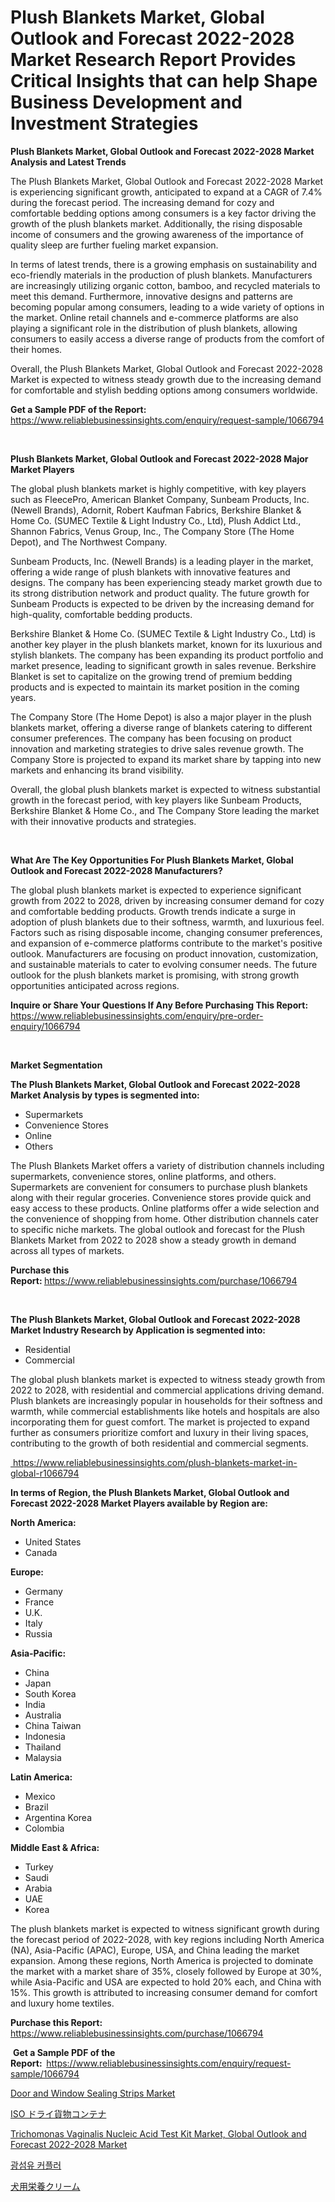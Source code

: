 <p><h1>Plush Blankets Market, Global Outlook and Forecast 2022-2028 Market Research Report Provides Critical Insights that can help Shape Business Development and Investment Strategies</h1></p><p><strong>Plush Blankets Market, Global Outlook and Forecast 2022-2028 Market Analysis and Latest Trends</strong></p>
<p><p>The Plush Blankets Market, Global Outlook and Forecast 2022-2028 Market is experiencing significant growth, anticipated to expand at a CAGR of 7.4% during the forecast period. The increasing demand for cozy and comfortable bedding options among consumers is a key factor driving the growth of the plush blankets market. Additionally, the rising disposable income of consumers and the growing awareness of the importance of quality sleep are further fueling market expansion.</p><p>In terms of latest trends, there is a growing emphasis on sustainability and eco-friendly materials in the production of plush blankets. Manufacturers are increasingly utilizing organic cotton, bamboo, and recycled materials to meet this demand. Furthermore, innovative designs and patterns are becoming popular among consumers, leading to a wide variety of options in the market. Online retail channels and e-commerce platforms are also playing a significant role in the distribution of plush blankets, allowing consumers to easily access a diverse range of products from the comfort of their homes.</p><p>Overall, the Plush Blankets Market, Global Outlook and Forecast 2022-2028 Market is expected to witness steady growth due to the increasing demand for comfortable and stylish bedding options among consumers worldwide.</p></p>
<p><strong>Get a Sample PDF of the Report:&nbsp;</strong> <a href="https://www.reliablebusinessinsights.com/enquiry/request-sample/1066794">https://www.reliablebusinessinsights.com/enquiry/request-sample/1066794</a></p>
<p>&nbsp;</p>
<p><strong>Plush Blankets Market, Global Outlook and Forecast 2022-2028 Major Market Players</strong></p>
<p><p>The global plush blankets market is highly competitive, with key players such as FleecePro, American Blanket Company, Sunbeam Products, Inc. (Newell Brands), Adornit, Robert Kaufman Fabrics, Berkshire Blanket & Home Co. (SUMEC Textile & Light Industry Co., Ltd), Plush Addict Ltd., Shannon Fabrics, Venus Group, Inc., The Company Store (The Home Depot), and The Northwest Company. </p><p>Sunbeam Products, Inc. (Newell Brands) is a leading player in the market, offering a wide range of plush blankets with innovative features and designs. The company has been experiencing steady market growth due to its strong distribution network and product quality. The future growth for Sunbeam Products is expected to be driven by the increasing demand for high-quality, comfortable bedding products.</p><p>Berkshire Blanket & Home Co. (SUMEC Textile & Light Industry Co., Ltd) is another key player in the plush blankets market, known for its luxurious and stylish blankets. The company has been expanding its product portfolio and market presence, leading to significant growth in sales revenue. Berkshire Blanket is set to capitalize on the growing trend of premium bedding products and is expected to maintain its market position in the coming years.</p><p>The Company Store (The Home Depot) is also a major player in the plush blankets market, offering a diverse range of blankets catering to different consumer preferences. The company has been focusing on product innovation and marketing strategies to drive sales revenue growth. The Company Store is projected to expand its market share by tapping into new markets and enhancing its brand visibility.</p><p>Overall, the global plush blankets market is expected to witness substantial growth in the forecast period, with key players like Sunbeam Products, Berkshire Blanket & Home Co., and The Company Store leading the market with their innovative products and strategies.</p></p>
<p>&nbsp;</p>
<p><strong>What Are The Key Opportunities For Plush Blankets Market, Global Outlook and Forecast 2022-2028 Manufacturers?</strong></p>
<p><p>The global plush blankets market is expected to experience significant growth from 2022 to 2028, driven by increasing consumer demand for cozy and comfortable bedding products. Growth trends indicate a surge in adoption of plush blankets due to their softness, warmth, and luxurious feel. Factors such as rising disposable income, changing consumer preferences, and expansion of e-commerce platforms contribute to the market's positive outlook. Manufacturers are focusing on product innovation, customization, and sustainable materials to cater to evolving consumer needs. The future outlook for the plush blankets market is promising, with strong growth opportunities anticipated across regions.</p></p>
<p><strong>Inquire or Share Your Questions If Any Before Purchasing This Report:</strong> <a href="https://www.reliablebusinessinsights.com/enquiry/pre-order-enquiry/1066794">https://www.reliablebusinessinsights.com/enquiry/pre-order-enquiry/1066794</a></p>
<p>&nbsp;</p>
<p><strong>Market Segmentation</strong></p>
<p><strong>The Plush Blankets Market, Global Outlook and Forecast 2022-2028 Market Analysis by types is segmented into:</strong></p>
<p><ul><li>Supermarkets</li><li>Convenience Stores</li><li>Online</li><li>Others</li></ul></p>
<p><p>The Plush Blankets Market offers a variety of distribution channels including supermarkets, convenience stores, online platforms, and others. Supermarkets are convenient for consumers to purchase plush blankets along with their regular groceries. Convenience stores provide quick and easy access to these products. Online platforms offer a wide selection and the convenience of shopping from home. Other distribution channels cater to specific niche markets. The global outlook and forecast for the Plush Blankets Market from 2022 to 2028 show a steady growth in demand across all types of markets.</p></p>
<p><strong>Purchase this Report:&nbsp;</strong><a href="https://www.reliablebusinessinsights.com/purchase/1066794">https://www.reliablebusinessinsights.com/purchase/1066794</a></p>
<p>&nbsp;</p>
<p><strong>The Plush Blankets Market, Global Outlook and Forecast 2022-2028 Market Industry Research by Application is segmented into:</strong></p>
<p><ul><li>Residential</li><li>Commercial</li></ul></p>
<p><p>The global plush blankets market is expected to witness steady growth from 2022 to 2028, with residential and commercial applications driving demand. Plush blankets are increasingly popular in households for their softness and warmth, while commercial establishments like hotels and hospitals are also incorporating them for guest comfort. The market is projected to expand further as consumers prioritize comfort and luxury in their living spaces, contributing to the growth of both residential and commercial segments.</p></p>
<p><a href="https://www.reliablebusinessinsights.com/plush-blankets-market-in-global-r1066794">&nbsp;https://www.reliablebusinessinsights.com/plush-blankets-market-in-global-r1066794</a></p>
<p><strong>In terms of Region, the Plush Blankets Market, Global Outlook and Forecast 2022-2028 Market Players available by Region are:</strong></p>
<p>
    <p> <strong> North America: </strong>
        <ul>
            <li>United States</li>
            <li>Canada</li>
        </ul>
        </p> 
    <p> <strong> Europe: </strong>
        <ul>
            <li>Germany</li>
            <li>France</li>
            <li>U.K.</li>
            <li>Italy</li>
            <li>Russia</li>
        </ul>
        </p> 
    <p> <strong> Asia-Pacific: </strong>
        <ul>
            <li>China</li>
            <li>Japan</li>
            <li>South Korea</li>
            <li>India</li>
            <li>Australia</li>
            <li>China Taiwan</li>
            <li>Indonesia</li>
            <li>Thailand</li>
            <li>Malaysia</li>
        </ul>
        </p> 
    <p> <strong> Latin America: </strong>
        <ul>
            <li>Mexico</li>
            <li>Brazil</li>
            <li>Argentina Korea</li>
            <li>Colombia</li>
        </ul>
        </p> 
    <p> <strong> Middle East & Africa: </strong>
        <ul>
            <li>Turkey</li>
            <li>Saudi</li>
            <li>Arabia</li>
            <li>UAE</li>
            <li>Korea</li>
        </ul>
    </p>
    </p>
<p><p>The plush blankets market is expected to witness significant growth during the forecast period of 2022-2028, with key regions including North America (NA), Asia-Pacific (APAC), Europe, USA, and China leading the market expansion. Among these regions, North America is projected to dominate the market with a market share of 35%, closely followed by Europe at 30%, while Asia-Pacific and USA are expected to hold 20% each, and China with 15%. This growth is attributed to increasing consumer demand for comfort and luxury home textiles.</p></p>
<p><strong>Purchase this Report: </strong><a href="https://www.reliablebusinessinsights.com/purchase/1066794">https://www.reliablebusinessinsights.com/purchase/1066794</a></p>
<p>&nbsp;<strong>Get a Sample PDF of the Report:&nbsp;&nbsp;</strong><a href="https://www.reliablebusinessinsights.com/enquiry/request-sample/1066794">https://www.reliablebusinessinsights.com/enquiry/request-sample/1066794</a></p>
<p><strong></strong></p>
<p><p><a href="https://issuu.com/reportprime-2/docs/door-and-window-sealing-strips-market-size-2030.pp">Door and Window Sealing Strips Market</a></p><p><a href="https://github.com/AriMuller2009/Market-Research-Report-List-1/blob/main/393328186076.md">ISO ドライ貨物コンテナ</a></p><p><a href="https://github.com/fiixsa/Market-Research-Report-List-2/blob/main/trichomonas-vaginalis-nucleic-acid-test-kit-market-global-outlook-and-forecast-2022-2028-market.md">Trichomonas Vaginalis Nucleic Acid Test Kit Market, Global Outlook and Forecast 2022-2028 Market</a></p><p><a href="https://github.com/JeromeRtyau89966/Market-Research-Report-List-1/blob/main/492994479697.md">광섬유 커플러</a></p><p><a href="https://github.com/dathomson6534/Market-Research-Report-List-1/blob/main/383180286077.md">犬用栄養クリーム</a></p></p>